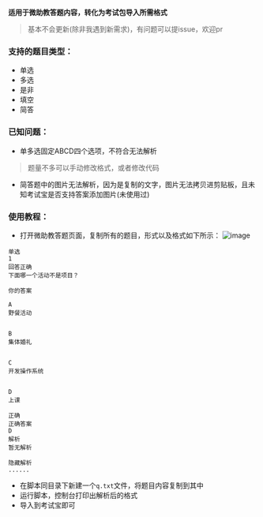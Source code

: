 **适用于微助教答题内容，转化为考试包导入所需格式**
> 基本不会更新(除非我遇到新需求)，有问题可以提issue，欢迎pr

### 支持的题目类型：
- 单选
- 多选
- 是非
- 填空
- 简答

### 已知问题：
- 单多选固定ABCD四个选项，不符合无法解析
> 题量不多可以手动修改格式，或者修改代码
- 简答题中的图片无法解析，因为是复制的文字，图片无法拷贝进剪贴板，且未知考试宝是否支持答案添加图片(未使用过)

### 使用教程：
- 打开微助教答题页面，复制所有的题目，形式以及格式如下所示：
![image](https://github.com/ZJamss/wzj_reg_parse/assets/76551468/b034d161-1929-4f05-a213-cd94415e94f1)
```
单选
1
回答正确
下面哪一个活动不是项目？

你的答案

A
野餐活动


B
集体婚礼


C
开发操作系统


D
上课

正确
正确答案
D
解析
暂无解析

隐藏解析
......
```
- 在脚本同目录下新建一个`q.txt`文件，将题目内容复制到其中
- 运行脚本，控制台打印出解析后的格式
- 导入到考试宝即可
  
